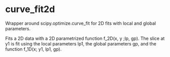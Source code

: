 # curve_fit2d
Wrapper around scipy.optimize.curve_fit for 2D fits with local and global parameters.

Fits a 2D data with a 2D parametrized function f_2D(x, y ;lp, gp).
The slice at y1 is fit using the local parameters lp1, the global parameters gp, and the function f_1D(x; y1, lp1, gp).
